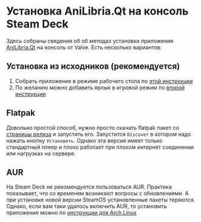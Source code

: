 # Установка AniLibria.Qt на консоль Steam Deck

Здесь собраны сведения об об методах установки приложения [AniLibria.Qt](https://github.com/anilibria/anilibria-winmaclinux) на консоль от Valve. Есть несколько вариантов:

## Установка из исходников (рекомендуется)
1. Собрать приложение в режиме рабочего стола по [этой инструкции](anilibria-on-deck.md)
2. По желанию можно добавить ярлык в игровой режим по [второй инструкции](anilibria-on-deck_gaming-mode.md)

## Flatpak
Довольно простой способ, нужно просто скачать flatpak пакет со [страницы релиза](https://github.com/anilibria/anilibria-winmaclinux/releases/latest) и запустить его. Запустится ` Discover ` в котором надо нажать кнопку ` Установить `. Однако эта версия имеет только стандартный плеер и плохо работает при плохом интернет соединении или нагрузках на сервере.

## AUR
На Steam Deck не рекомендуется пользоваться AUR. Практика показывает, что со временем возникают вопросы с обновлениями. А при установке новой версии SteamOS установленные пакеты теряются. Однако, если вам таки удалось включить AUR, то установить приложение можно по [инструкции для Arch Linux](https://github.com/anilibria/anilibria-winmaclinux?tab=readme-ov-file#arch-linux)
